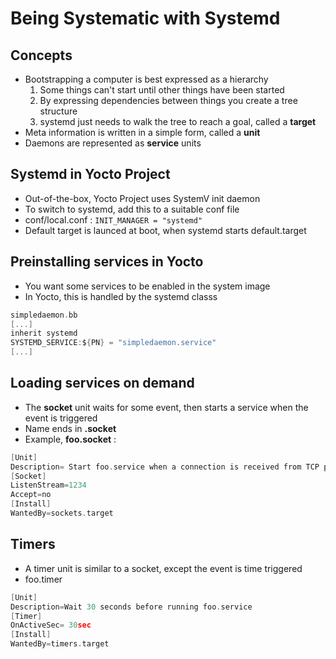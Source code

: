 # Being Systematic with Systemd

## Concepts
- Bootstrapping a computer is best expressed as a hierarchy
    1. Some things can't start until other things have been started
    2. By expressing dependencies between things you create a tree structure
    3. systemd just needs to walk the tree to reach a goal, called a **target**
- Meta information is written in a simple form, called a **unit**
- Daemons are represented as **service** units

## Systemd in Yocto Project
- Out-of-the-box, Yocto Project uses SystemV init daemon
- To switch to systemd, add this to a suitable conf file
- conf/local.conf : <code>INIT_MANAGER = "systemd"</code>
- Default target is launced at boot, when systemd starts default.target

## Preinstalling services in Yocto
- You want some services to be enabled in the system image
- In Yocto, this is handled by the systemd classs
``` C
simpledaemon.bb
[...]
inherit systemd
SYSTEMD_SERVICE:${PN} = "simpledaemon.service"
[...]
```

## Loading services on demand
- The **socket** unit waits for some event, then starts a service when the event is triggered
- Name ends in **.socket**
- Example, **foo.socket** : 
``` C
[Unit]
Description= Start foo.service when a connection is received from TCP port 1234
[Socket]
ListenStream=1234
Accept=no
[Install]
WantedBy=sockets.target
```
## Timers
- A timer unit is similar to a socket, except the event is time triggered
- foo.timer
``` C
[Unit]
Description=Wait 30 seconds before running foo.service
[Timer]
OnActiveSec= 30sec
[Install]
WantedBy=timers.target
```
